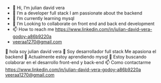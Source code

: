 - 👋 Hi, I’m julian david vera
- 👀 I’m a developer  full stack I am passionate about the backend
- 🌱 I’m currently learning mysql
- 💞️ I’m Looking to collaborate on front end and back end development
- 📫 How to reach me https://www.linkedin.com/in/julian-david-vera-godoy-a86b9220a
- veeraa1270@gmail.com

<!---
 ✨ 
look at my projects and learn a little more about my work✨
--->



👋 hola soy julian david vera
👀 Soy desarrollador full stack Me apasiona el backend
🌱 Actualmente estoy aprendiendo mysql
💞️ Estoy buscando colaborar en el desarrollo front-end y back-end
📫 Como contactarme https://www.linkedin.com/in/julian-david-vera-godoy-a86b9220a
veeraa1270@gmail.com
